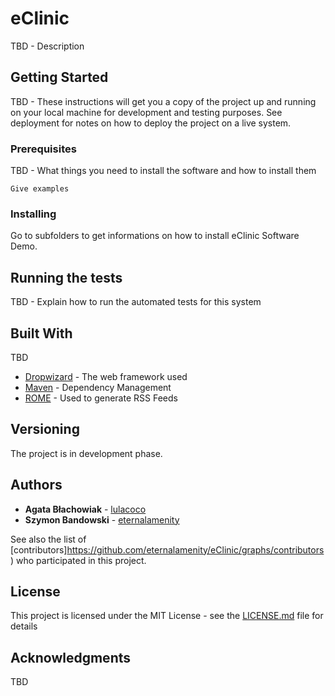 # eClinic

TBD - Description

## Getting Started

TBD - These instructions will get you a copy of the project up and running on your local machine for development and testing purposes. See deployment for notes on how to deploy the project on a live system.

### Prerequisites

TBD - What things you need to install the software and how to install them

```
Give examples
```

### Installing

Go to subfolders to get informations on how to install eClinic Software Demo.

## Running the tests

TBD - Explain how to run the automated tests for this system

## Built With

TBD
* [Dropwizard](http://www.dropwizard.io/1.0.2/docs/) - The web framework used
* [Maven](https://maven.apache.org/) - Dependency Management
* [ROME](https://rometools.github.io/rome/) - Used to generate RSS Feeds

## Versioning

The project is in development phase.

## Authors

* **Agata Błachowiak** - [lulacoco](https://github.com/lulacoco)
* **Szymon Bandowski** - [eternalamenity](https://github.com/eternalamenity)

See also the list of [contributors]https://github.com/eternalamenity/eClinic/graphs/contributors) who participated in this project.

## License

This project is licensed under the MIT License - see the [LICENSE.md](LICENSE.md) file for details

## Acknowledgments

TBD
